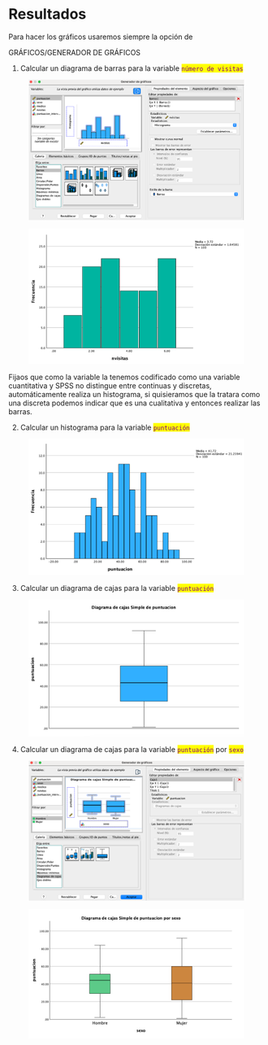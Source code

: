 # Resultados

Para hacer los gráficos usaremos siempre la opción de&#x20;

GRÁFICOS/GENERADOR DE GRÁFICOS

1. Calcular un diagrama de barras para la variable <mark style="color:purple;">`número de visitas`</mark>

<figure><img src="../../.gitbook/assets/image (65).png" alt="" width="563"><figcaption></figcaption></figure>

<figure><img src="../../.gitbook/assets/image (68).png" alt="" width="563"><figcaption></figcaption></figure>

Fijaos que como la variable la tenemos codificado como una variable cuantitativa y SPSS no distingue entre continuas y discretas, automáticamente realiza un histograma, si quisieramos que la tratara como una discreta podemos indicar que es una cualitativa y entonces realizar las barras.

2. Calcular un histograma para la variable <mark style="color:purple;">`puntuación`</mark>

<figure><img src="../../.gitbook/assets/image (70).png" alt=""><figcaption></figcaption></figure>

3. Calcular un diagrama de cajas para la variable <mark style="color:purple;">`puntuación`</mark>

<figure><img src="../../.gitbook/assets/image (71).png" alt=""><figcaption></figcaption></figure>

4. Calcular un diagrama de cajas para la variable <mark style="color:purple;">`puntuación`</mark> por <mark style="color:purple;">`sexo`</mark>

<figure><img src="../../.gitbook/assets/image (73).png" alt=""><figcaption></figcaption></figure>

<figure><img src="../../.gitbook/assets/image (74).png" alt=""><figcaption></figcaption></figure>

